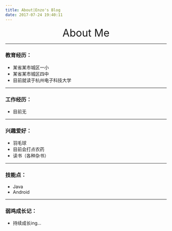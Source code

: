 ```yaml
---
title: About|Enzo's Blog
date: 2017-07-24 19:40:11
---
```


<center>  <font size="6">About Me</font>  </center>

----------

### 教育经历：<br>
* 某省某市城区一小
* 某省某市城区四中
* 目前就读于杭州电子科技大学


----------

### 工作经历：<br>
* 目前无

---
### 兴趣爱好：<br>
* 羽毛球
* 目前会打点农药
* 读书（各种杂书）

---
### 技能点：<br>
* Java
* Android

---
### 弱鸡成长记：<br>
* 持续成长ing...
